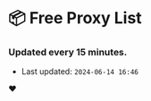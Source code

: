 # :package: Free Proxy List
### Updated every 15 minutes.

- Last updated: `2024-06-14 16:46`

:heart:
